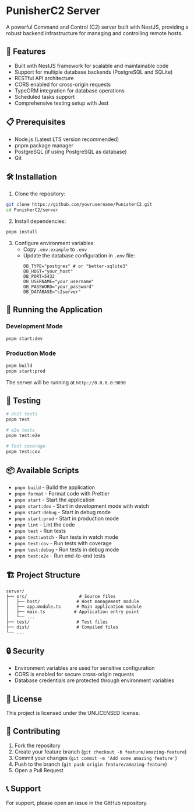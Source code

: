 # PunisherC2 Server

A powerful Command and Control (C2) server built with NestJS, providing a robust backend infrastructure for managing and controlling remote hosts.

## 🚀 Features

- Built with NestJS framework for scalable and maintainable code
- Support for multiple database backends (PostgreSQL and SQLite)
- RESTful API architecture
- CORS enabled for cross-origin requests
- TypeORM integration for database operations
- Scheduled tasks support
- Comprehensive testing setup with Jest

## 📋 Prerequisites

- Node.js (Latest LTS version recommended)
- pnpm package manager
- PostgreSQL (if using PostgreSQL as database)
- Git

## 🛠️ Installation

1. Clone the repository:
```bash
git clone https://github.com/yourusername/PunisherC2.git
cd PunisherC2/server
```

2. Install dependencies:
```bash
pnpm install
```

3. Configure environment variables:
   - Copy `.env.example` to `.env`
   - Update the database configuration in `.env` file:
     ```
     DB_TYPE="postgres" # or "better-sqlite3"
     DB_HOST="your_host"
     DB_PORT=5432
     DB_USERNAME="your_username"
     DB_PASSWORD="your_password"
     DB_DATABASE="c2server"
     ```

## 🚀 Running the Application

### Development Mode
```bash
pnpm start:dev
```

### Production Mode
```bash
pnpm build
pnpm start:prod
```

The server will be running at `http://0.0.0.0:9090`

## 🧪 Testing

```bash
# Unit tests
pnpm test

# e2e tests
pnpm test:e2e

# Test coverage
pnpm test:cov
```

## 📦 Available Scripts

- `pnpm build` - Build the application
- `pnpm format` - Format code with Prettier
- `pnpm start` - Start the application
- `pnpm start:dev` - Start in development mode with watch
- `pnpm start:debug` - Start in debug mode
- `pnpm start:prod` - Start in production mode
- `pnpm lint` - Lint the code
- `pnpm test` - Run tests
- `pnpm test:watch` - Run tests in watch mode
- `pnpm test:cov` - Run tests with coverage
- `pnpm test:debug` - Run tests in debug mode
- `pnpm test:e2e` - Run end-to-end tests

## 🏗️ Project Structure

```
server/
├── src/                    # Source files
│   ├── host/              # Host management module
│   ├── app.module.ts      # Main application module
│   ├── main.ts           # Application entry point
│   └── ...
├── test/                  # Test files
├── dist/                  # Compiled files
└── ...
```

## 🔒 Security

- Environment variables are used for sensitive configuration
- CORS is enabled for secure cross-origin requests
- Database credentials are protected through environment variables

## 📝 License

This project is licensed under the UNLICENSED license.

## 🤝 Contributing

1. Fork the repository
2. Create your feature branch (`git checkout -b feature/amazing-feature`)
3. Commit your changes (`git commit -m 'Add some amazing feature'`)
4. Push to the branch (`git push origin feature/amazing-feature`)
5. Open a Pull Request

## 📞 Support

For support, please open an issue in the GitHub repository.
